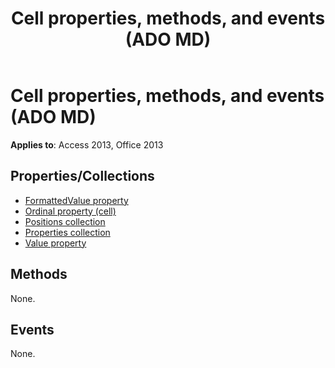 ﻿---
title: Cell properties, methods, and events (ADO MD)
TOCTitle: Properties, Methods, and Events
ms:assetid: 76330293-fc35-0c7c-0806-1f2e253635f2
ms:mtpsurl: https://msdn.microsoft.com/library/JJ249484(v=office.15)
ms:contentKeyID: 48545691
ms.date: 09/18/2015
mtps_version: v=office.15
---

# Cell properties, methods, and events (ADO MD)

**Applies to**: Access 2013, Office 2013

## Properties/Collections

- [FormattedValue property](formattedvalue-property-ado-md.md)
- [Ordinal property (cell)](ordinal-property-ado-md-cell.md)
- [Positions collection](positions-collection-ado-md.md)
- [Properties collection](properties-collection-ado.md)
- [Value property](value-property-ado-md.md)

## Methods

None.

## Events

None.

